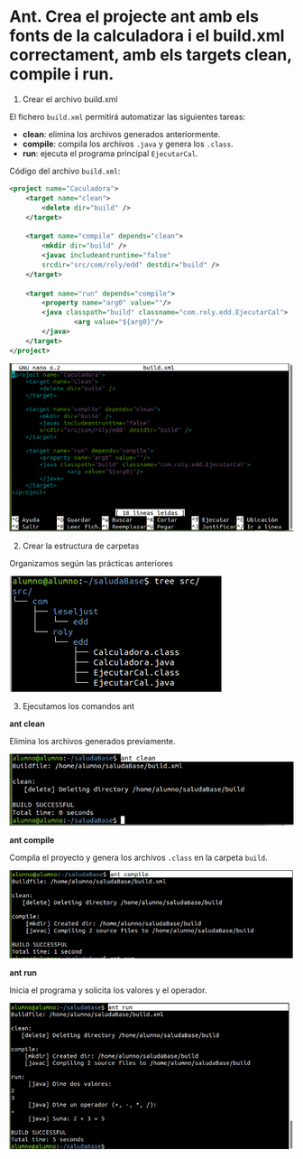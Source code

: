 # **Ant. Crea el projecte ant amb els fonts de la calculadora i el build.xml correctament, amb els targets clean, compile i run.**

1. Crear el archivo build.xml

El fichero `build.xml` permitirá automatizar las siguientes tareas:

* **clean**: elimina los archivos generados anteriormente.
* **compile**: compila los archivos `.java` y genera los `.class`.
* **run**: ejecuta el programa principal `EjecutarCal`.

Código del archivo `build.xml`:

``` xml
<project name="Caculadora">
    <target name="clean">
        <delete dir="build" />
    </target>

    <target name="compile" depends="clean">
        <mkdir dir="build" />
        <javac includeantruntime="false" 
        srcdir="src/com/roly/edd" destdir="build" />
    </target>

    <target name="run" depends="compile">
        <property name="arg0" value=""/>
        <java classpath="build" classname="com.roly.edd.EjecutarCal">
                <arg value="${arg0}"/>
        </java>
    </target>
</project>
```

![image1](../Media/T4/T4Ac02-001.png)

2. Crear la estructura de carpetas

Organizamos según las prácticas anteriores

![image2](../Media/T4/T4Ac02-002.png)

3. Ejecutamos los comandos ant

**ant clean**

Elimina los archivos generados previamente.

![image3](../Media/T4/T4Ac02-003.png)

**ant compile**

Compila el proyecto y genera los archivos `.class` en la carpeta `build`.

![image4](../Media/T4/T4Ac02-004.png)

**ant run**

Inicia el programa y solicita los valores y el operador.

![image5](../Media/T4/T4Ac02-005.png)
